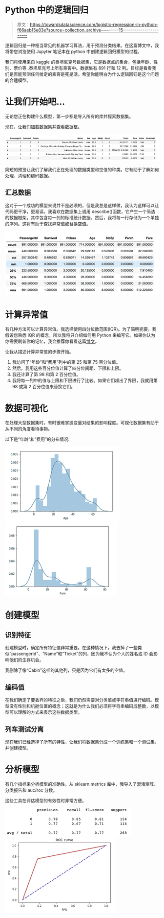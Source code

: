 # Python 中的逻辑回归

> 原文：<https://towardsdatascience.com/logistic-regression-in-python-f66aeb15e83e?source=collection_archive---------15----------------------->

逻辑回归是一种相当常见的机器学习算法，用于预测分类结果。在这篇博文中，我将带您浏览使用 Jupyter 笔记本在 python 中创建逻辑回归模型的过程。

我们将使用来自 kaggle 的泰坦尼克号数据集，它是数据点的集合，包括年龄、性别、票价等..泰坦尼克号上所有乘客中。数据集有 891 行和 12 列。目标是看看我们是否能预测任何给定的乘客是死是活。希望你能明白为什么逻辑回归是这个问题的合适模型。

# 让我们开始吧…

无论您正在构建什么模型，第一步都是导入所有的库并探索数据集。

现在，让我们加载数据集并查看数据框。

![](img/3ea25813639334153845267339f5bfd9.png)

简短的预览让我们了解我们正在处理的数据类型和空值的种类。它有助于了解如何处理、清理和编码数据。

## 汇总数据

这对于一个成功的模型来说并不是必须的，但是我总是这样做，我认为这样可以让代码更干净，更易读。我喜欢在数据集上调用 describe()函数，它产生一个简洁的数据框架，其中包含每一列的标准统计数据。然后，我将每一行存储为一个单独的序列。这将有助于查找异常值或替换空值。

![](img/8aec747e1c4d3bbe56a9c9ee08c47c4a.png)

# 计算异常值

有几种方法可以计算异常值。我选择使用四分位数范围(IQR)。为了简明扼要，我假设您熟悉 IQR 的概念，所以我将只介绍如何用 Python 来编写它。如果你认为你需要刷新你的记忆，我会推荐你看看这篇[博文](https://medium.com/datadriveninvestor/finding-outliers-in-dataset-using-python-efc3fce6ce32)。

让我从描述计算异常值的步骤开始。

1.  我访问了“年龄”和“费用”列中的第 25 和第 75 百分位值。
2.  然后，我用这些百分位值计算了四分位间距、下限和上限。
3.  我还计算了第 98 和第 2 百分位值。
4.  我将每一列中的值与上限和下限进行了比较。如果它们超出了界限，我就用第 98 或第 2 百分位值来替换它们。

# 数据可视化

在处理大型数据集时，有时很难掌握变量对结果的影响程度。可视化数据集有助于从不同的角度看待事物。

以下是“年龄”和“费用”的分布情况:

![](img/4412d0c55a217ef19a6cf955d24b0381.png)![](img/6e2fe8d53709490608114aec0b2528bc.png)

# 创建模型

## 识别特征

创建模型时，确定所有特征值非常重要。在这种情况下，我去掉了一些类似“passengerid”、“Name”和“Ticket”的列，因为我不认为个人的姓名或 ID 会影响他们的生存机会。

我删除了像“Cabin”这样的其他列，只是因为它们有太多的空值。

## 编码值

在我们确定了要丢弃的特征之后，我们仍然需要对分类值或字符串值进行编码。模型没有性别和机舱位置的概念；这就是为什么我们必须将字符串编码成整数，以模型可以理解的方式来表示这些数据类型。

## 列车测试分离

现在我们已经选择了所有的特性，让我们将数据集分成一个训练集和一个测试集，并创建模型。

# 分析模型

有几个指标来分析模型的准确性。从 sklearn.metrics 库中，我导入了混淆矩阵、分类报告和 auc/roc 分数。

这些工具在评估模型的有效性时非常方便。

![](img/9e5a93af89e142b6eec4f41a95041e86.png)![](img/f21248f81b714293eb33b5f63478a388.png)